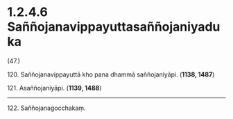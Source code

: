 # 1.2.4.6 Saññojanavippayuttasaññojaniyaduka

(47.)

120\. Saññojanavippayuttā kho pana dhammā saññojaniyāpi. (**1138, 1487**)

121\. Asaññojaniyāpi. (**1139, 1488**)

---

122\. Saññojanagocchakaṃ.
